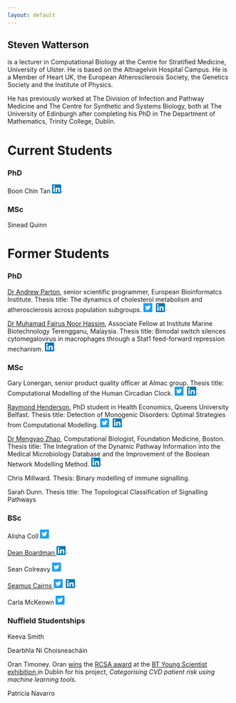 ```yaml
---
layout: default
---
```

## Steven Watterson 

is a lecturer in Computational Biology at the Centre for Stratified Medicine, University of Ulster. He is based on the Altnagelvin Hospital Campus.  He is a Member of Heart UK, the European Atherosclerosis Society, the Genetics Society and the Institute of Physics. 

He has previously worked at The Division of Infection and Pathway Medicine and The Centre for Synthetic and Systems Biology, both at The University of Edinburgh after completing his PhD in The Department of Mathematics, Trinity College, Dublin.

# Current Students

### PhD

Boon Chin Tan <a href="https://www.linkedin.com/in/kyle-boon-chin-tan-48bb2654/"><img src="/assets/img/In.png" height="20" width="25"></a>

### MSc
Sinead Quinn


# Former Students

### PhD

<a href="https://www.ebi.ac.uk/about/people/andrew-parton">Dr Andrew Parton</a>, senior scientific programmer, European Bioinformatcs Institute.  Thesis title: The dynamics of cholesterol metabolism and atherosclerosis across population subgroups.
 <a href="https://twitter.com/AndrewSParton"><img src="/assets/img/Twitter_Social_Icon_Square_Color.png" height="20" width="20"></a>&nbsp;&nbsp;<a href="https://www.linkedin.com/in/andrew-parton-41741353/"><img src="/assets/img/In.png" height="20" width="25"></a>
 
<a href="http://ppsa.umt.edu.my/?page_id=70&lang=en">Dr Muhamad Fairus Noor Hassim</a>,  Associate Fellow at Institute Marine Biotechnology Terengganu, Malaysia.  Thesis title: Bimodal switch silences cytomegalovirus in macrophages through a Stat1 feed-forward repression mechanism. <a href="https://www.linkedin.com/in/muhamad-fairus-noor-hassim-40aa9951/"><img src="/assets/img/In.png" height="20" width="25"></a>  


### MSc

Gary Lonergan, senior product quality officer at Almac group.  Thesis title: Computational Modelling of the Human Circadian Clock. <a href="https://twitter.com/gaztronica"><img src="/assets/img/Twitter_Social_Icon_Square_Color.png" height="20" width="20"></a>&nbsp;&nbsp;<a href="https://www.linkedin.com/in/gary-lonergan-8aa69611/"><img src="/assets/img/In.png" height="20" width="25"></a>  

<a href="https://pure.qub.ac.uk/portal/en/persons/raymond-henderson(907264ef-8fba-4606-85da-544db8d855e0).html">Raymond Henderson</a>, PhD student in Health Economics, Queens University Belfast.  Thesis title: Detection of Monogenic Disorders: Optimal Strategies from Computational Modelling. <a href="https://twitter.com/RayHen66"><img src="/assets/img/Twitter_Social_Icon_Square_Color.png" height="20" width="20"></a>&nbsp;&nbsp;<a href="https://www.linkedin.com/in/raymondhenderson1/"><img src="/assets/img/In.png" height="20" width="25"></a>

<a href="http://marthlab.github.io/members/mengyao-zhao/">Dr Mengyao Zhao</a>, Computational Biologist, Foundation Medicine, Boston.  Thesis title: The Integration of the Dynamic Pathway Information into the Medical Microbiology Database and the Improvement of the Boolean Network Modelling Method. <a href="https://www.linkedin.com/in/mengyao-zhao-ph-d-9406455/"><img src="/assets/img/In.png" height="20" width="25"></a>

Chris Millward.  Thesis: Binary modelling of immune signalling.

Sarah Dunn.  Thesis title: The Topological Classification of Signalling Pathways

### BSc

Alisha Coll <a href="https://twitter.com/alisha_coll"><img src="/assets/img/Twitter_Social_Icon_Square_Color.png" height="20" width="20">

Dean Boardman <a href="https://www.linkedin.com/in/dean-boardman-87a235162/"><img src="/assets/img/In.png" height="20" width="25"></a>

Sean Colreavy <a href="https://twitter.com/SColreavy"><img src="/assets/img/Twitter_Social_Icon_Square_Color.png" height="20" width="20">

Seamus Cairns  <a href="https://twitter.com/cairns_seamus"><img src="/assets/img/Twitter_Social_Icon_Square_Color.png" height="20" width="20"></a>&nbsp;&nbsp;<a href="https://www.linkedin.com/in/seamus-cairns-053609114/"><img src="/assets/img/In.png" height="20" width="25"></a>

Carla McKeown  <a href="https://twitter.com/CarlaMcKeown"><img src="/assets/img/Twitter_Social_Icon_Square_Color.png" height="20" width="20"></a>

### Nuffield Studentships

Keeva Smith

Dearbhla Ní Choisneacháin

Oran Timoney.  Oran <a href="https://www.facebook.com/205074686360422/videos/2221326311281557/">wins</a> the <a href="http://www.rcsi.ie/index.jsp?p=100&n=110&a=11710">RCSA award</a> at the <a href="http://www.irishnews.com/business/2019/01/15/news/young-scientists-of-the-future-show-their-mettle-at-bt-showpiece-1527756/">BT Young Scientist exhibition </a> in Dublin for his project, *Categorising CVD patient risk using machine learning tools*. 

Patricia Navarro


